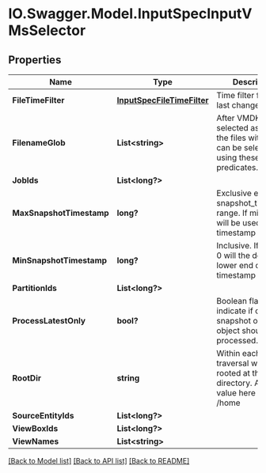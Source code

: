 # IO.Swagger.Model.InputSpecInputVMsSelector
## Properties

Name | Type | Description | Notes
------------ | ------------- | ------------- | -------------
**FileTimeFilter** | [**InputSpecFileTimeFilter**](InputSpecFileTimeFilter.md) | Time filter for file&#39;s last change time. | [optional] 
**FilenameGlob** | **List&lt;string&gt;** | After VMDKs are selected as above, the files within them can be selected by using these predicates. | [optional] 
**JobIds** | **List&lt;long?&gt;** |  | [optional] 
**MaxSnapshotTimestamp** | **long?** | Exclusive end of snapshot_timestamp range. If missing, inf will be used as the timestamp range. | [optional] 
**MinSnapshotTimestamp** | **long?** | Inclusive. If missing, 0 will the default lower end of timestamp range | [optional] 
**PartitionIds** | **List&lt;long?&gt;** |  | [optional] 
**ProcessLatestOnly** | **bool?** | Boolean flag to indicate if only latest snapshot of each object should be processed. | [optional] 
**RootDir** | **string** | Within each volume, traversal will be rooted at this directory. A typical value here might be /home | [optional] 
**SourceEntityIds** | **List&lt;long?&gt;** |  | [optional] 
**ViewBoxIds** | **List&lt;long?&gt;** |  | [optional] 
**ViewNames** | **List&lt;string&gt;** |  | [optional] 

[[Back to Model list]](../README.md#documentation-for-models) [[Back to API list]](../README.md#documentation-for-api-endpoints) [[Back to README]](../README.md)

